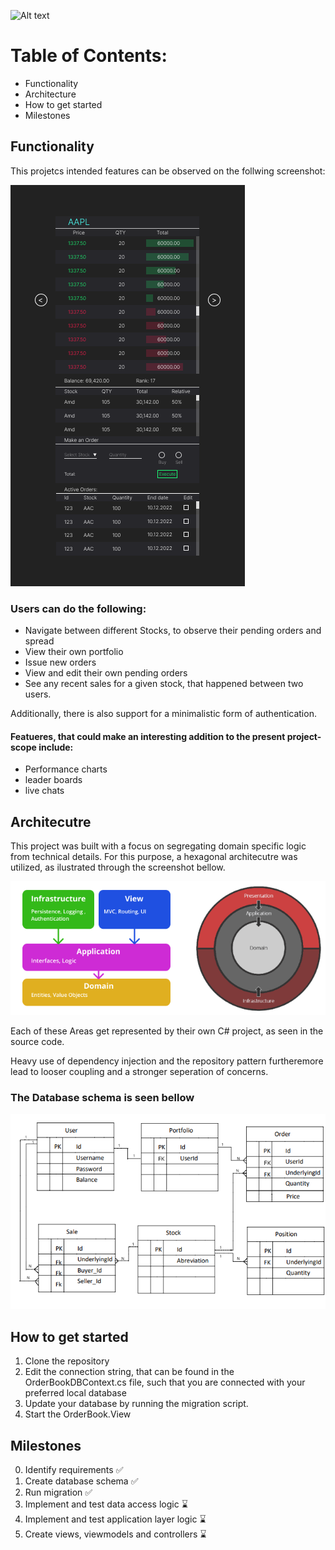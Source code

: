 ![Alt text](https://github.com/LeonBecker1/OrderBook/blob/master/MD-Ressources/%F0%9F%93%88_Order_Book.png "Optional title")

# Table of Contents:
* Functionality
* Architecture
* How to get started
* Milestones

## Functionality

This projetcs intended features can be observed on the follwing screenshot:

![Alt text](https://github.com/LeonBecker1/OrderBook/blob/master/MD-Ressources/Frame.png "Optional title")

### Users can do the following:

* Navigate between different Stocks, to observe their pending orders and spread
* View their own portfolio
* Issue new orders
* View and edit their own pending orders
* See any recent sales for a given stock, that happened between two users.

Additionally, there is also support for a minimalistic form of authentication.

#### Featueres, that could make an interesting addition to the present project-scope include:
* Performance charts
* leader boards
* live chats

## Architecutre

This project was built with a focus on segregating domain specific logic from technical details. For this purpose, a hexagonal architecutre was utilized, as ilustrated through the screenshot bellow.

![Alt text](https://github.com/LeonBecker1/OrderBook/blob/master/MD-Ressources/_Architecture.png "Optional title")

Each of these Areas get represented by their own C# project, as seen in the source code.

Heavy use of dependency injection and the repository pattern furtheremore lead to looser coupling and a stronger seperation of concerns.

### The Database schema is seen bellow
![Alt text](https://github.com/LeonBecker1/OrderBook/blob/master/MD-Ressources/Schema.png "Optional title")

## How to get started

1. Clone the repository
2. Edit the connection string, that can be found in the OrderBookDBContext.cs file, such that you are connected with your preferred local database
3. Update your database by running the migration script.
4. Start the OrderBook.View

## Milestones

0. Identify requirements    ✅ 
1. Create database schema   ✅
2. Run migration    ✅
3. Implement and test data access logic   ⌛
4. Implement and test application layer logic    ⌛
5. Create views, viewmodels and controllers   ⌛

